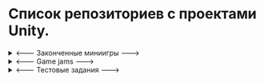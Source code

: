 # Список репозиториев с проектами Unity.

<details><summary> <--- Законченные миниигры ---> </summary>

<space><details><summary>`Space game`</summary>
![Alt Text](https://media.giphy.com/media/ygIJ3jw5bPy0D7fFJG/giphy.gif)<br />
https://github.com/Lyahasik/SpaceGame
</details>
  
<space><details><summary>`In the shadows`</summary>
![Alt Text](https://media.giphy.com/media/riSyyLJC7oV0am2JRu/giphy.gif)<br />
https://github.com/Lyahasik/InTheShadows
</details>
  
</details>

<details><summary> <--- Game jams ---> </summary>

<space><details><summary>` School game jam `</summary>
![Alt Text](https://media.giphy.com/media/BD6EvOKcIA05LBdRMl/giphy.gif)<br />
https://github.com/Lyahasik/SchoolGameJam
</details>
  
<space><details><summary>` Siberian game jam may 2020 `</summary>
![Alt Text](https://media.giphy.com/media/Aft6vUE4zGAnP8NGpa/giphy-downsized-large.gif)<br />
https://github.com/Lyahasik/SGJ.05.2020
</details>
  
</details>

<details><summary> <--- Тестовые задания ---> </summary>

<space><details><summary>`3D игра стелс квестовый`</summary>
![Alt Text](https://media.giphy.com/media/BhoospYymK8pN5ykos/giphy.gif)<br />
https://github.com/Lyahasik/test9
</details>

<space><details><summary>`3D шутер от 3 лица`</summary>
![Alt Text](https://media.giphy.com/media/Y6Mb6rvG4uwvLZlk1A/giphy.gif)<br />
https://github.com/Lyahasik/test8
</details>

<space><details><summary>`3D action RPG с видом от 3 лица`</summary>
![Alt Text](https://media.giphy.com/media/7xqpLFLocPVeLjNGtw/giphy.gif)<br />
https://github.com/Lyahasik/test7
</details>

<space><details><summary>`3D шутер арена`</summary>
![Alt Text](https://media.giphy.com/media/u0K9p7PLPifxB1BxuJ/giphy.gif)<br />
https://github.com/Lyahasik/test6
</details>

<space><details><summary>`3D игра с танками`</summary>
![Alt Text](https://media.giphy.com/media/Brk5djgIvvS7Yu0wck/giphy.gif)<br />
https://github.com/Lyahasik/test5
</details>

<space><details><summary>`3D игра гольф`</summary>
![Alt Text](https://media.giphy.com/media/qn5AAHUgwkgMCwGkG6/giphy.gif)<br />
https://github.com/Lyahasik/test4
</details>

<space><details><summary>`Для работающей 2D игры, жанра tower defense, добавить интерактивное GUI`</summary>
![Alt Text](https://media.giphy.com/media/feq9caOkBkOlZV3UND/giphy.gif)<br />
https://github.com/Lyahasik/test3
</details>

<space><details><summary>`2D головоломка с использованием физики`</summary>
![Alt Text](https://media.giphy.com/media/FD7GIVvdETIIPCM8p4/giphy.gif)<br />
https://github.com/Lyahasik/test2
</details>
  
<space><details><summary>`2D столкновения без использования физики движка`</summary>
![Alt Text](https://media.giphy.com/media/FGmnSxS1wlzL6NjU2z/giphy.gif)<br />
https://github.com/Lyahasik/test1
</details>
  
</details>
